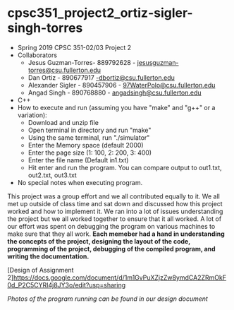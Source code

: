 # cpsc351_project2_ortiz-sigler-singh-torres

- Spring 2019 CPSC 351-02/03 Project 2
- Collaborators
  - Jesus Guzman-Torres- 889792628 - jesusguzman-torres@csu.fullerton.edu
  - Dan Ortiz - 890677917 -dbortiz@csu.fullerton.edu
  - Alexander Sigler - 890457906 - 97WaterPolo@csu.fullerton.edu
  - Angad Singh - 890768880 - angadsingh@csu.fullerton.edu
- C++
- How to execute and run (assuming you have "make" and "g++" or a variation):
  - Download and unzip file
  - Open terminal in directory and run "make"
  - Using the same terminal, run "./simulator"
  - Enter the Memory space (default 2000)
  - Enter the page size (1: 100, 2: 200, 3: 400)
  - Enter the file name (Default in1.txt)
  - Hit enter and run the program. You can compare output to out1.txt, out2.txt, out3.txt
- No special notes when executing program.

This project was a group effort and we all contributed equally to it. We all met up outside of class time and sat down and discussed how this project worked and how to implement it. We ran into a lot of issues understanding the project but we all worked together to ensure that it all worked. A lot of our effort was spent on debugging the program on various machines to make sure that they all work. **Each memeber had a hand in understanding the concepts of the project, designing the layout of the code, programming of the project, debugging of the compiled program, and writing the documentation.**

[Design of Assignment 2]https://docs.google.com/document/d/1m1GvPuXZjzZw8ymdCA2ZRmOkF0d_P2C5CYRI4j8JY3o/edit?usp=sharing

*Photos of the program running can be found in our design document*
